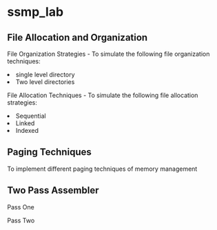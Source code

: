 # ssmp_lab
<h2>File Allocation and Organization</h2>
<p>File Organization Strategies - To simulate the following file organization techniques:
<li>single level directory</li>
<li>Two level directories</li><p>
<p>File Allocation Techniques - To simulate the following file allocation strategies:
<li>Sequential</li>
<li>Linked</li>
<li>Indexed</li></p>

<h2>Paging Techniques</h2>
<p>To implement different paging techniques of memory management</p>

<h2>Two Pass Assembler</h2>
<p>Pass One</p>
<p>Pass Two</p>
